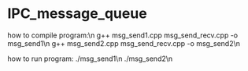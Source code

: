 # IPC_message_queue

how to compile program:\n
	g++ msg_send1.cpp msg_send_recv.cpp -o msg_send1\n
	g++ msg_send2.cpp msg_send_recv.cpp -o msg_send2\n
	
how to run program:
	./msg_send1\n
	./msg_send2\n
	
